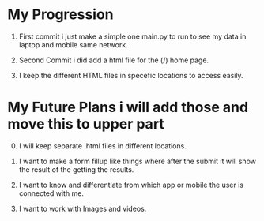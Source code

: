 # My Progression

1. First commit i just make a simple one main.py to run to see my data in laptop and mobile same network.


2. Second Commit i did add a html file for the (/) home page.


3. I keep the different HTML files in specefic locations to access easily.




# My Future Plans i will add those and move this to upper part

0. I will keep separate .html files in different locations.


0. I want to make a form fillup like things where after the submit it will show the result of the getting the results.


0. I want to know and differentiate from which app or mobile the user is connected with me.


0. I want to work with Images and videos.



